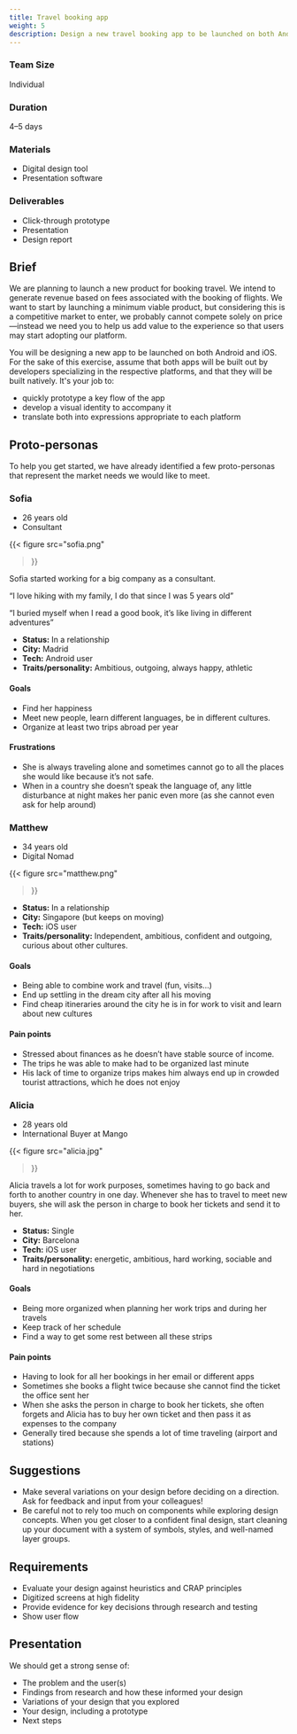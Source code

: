 ```yaml
---
title: Travel booking app
weight: 5
description: Design a new travel booking app to be launched on both Android and iOS.
---
```


<div class="row">
  <div>

  ### Team Size

  Individual

  ### Duration

  4–5 days

  </div>

  <div>

  ### Materials

  * Digital design tool
  * Presentation software

  </div>

  <div>

  ### Deliverables

  * Click-through prototype
  * Presentation
  * Design report

  </div>
</div>


## Brief

We are planning to launch a new product for booking travel. We  intend to generate revenue based on fees associated with the booking of flights. We want to start by launching a minimum viable product, but considering this is a competitive market to enter, we probably cannot compete solely on price—instead we need you to help us add value to the experience so that users may start adopting our platform.

You will be designing a new app to be launched on both Android and iOS. For the sake of this exercise, assume that both apps will be built out by developers specializing in the respective platforms, and that they will be built natively. It's your job to:

* quickly prototype a key flow of the app
* develop a visual identity to accompany it
* translate both into expressions appropriate to each platform


## Proto-personas

To help you get started, we have already identified a few proto-personas that represent the market needs we would like to meet.

<div class="personas full-bleed row">
  <div>

  ### Sofia

  - 26 years old
  - Consultant

  {{< figure
    src="sofia.png"
  >}}

  Sofia started working for a big company as a consultant.

  “I love hiking with my family, I do that since I was 5 years old”

  “I buried myself when I read a good book, it’s like living in different adventures”

  - **Status:**  In a relationship
  - **City:** Madrid
  - **Tech:** Android user
  - **Traits/personality:** Ambitious, outgoing, always happy, athletic

  #### Goals

  - Find her happiness
  - Meet new people, learn different languages, be in different cultures.
  - Organize at least two trips abroad per year

  #### Frustrations

  - She is always traveling alone and sometimes cannot go to all the places she would like because it’s not safe.
  - When in a country she doesn’t speak the language of, any little disturbance at night makes her panic even more (as she cannot even ask for help around)

  </div>
  <div>

  ### Matthew

  - 34 years old
  - Digital Nomad

  {{< figure
    src="matthew.png"
  >}}

  - **Status:** In a relationship
  - **City:** Singapore (but keeps on moving)
  - **Tech:** iOS user
  - **Traits/personality:** Independent, ambitious, confident and outgoing, curious about other cultures.

  #### Goals

  - Being able to combine work and travel (fun, visits...)
  - End up settling in the dream city after all his moving
  - Find cheap itineraries around the city he is in for work to visit and learn about new cultures

  #### Pain points

  - Stressed about finances as he doesn’t have stable source of income.
  - The trips he was able to make had to be organized last minute
  - His lack of time to organize trips makes him always end up in crowded tourist attractions, which he does not enjoy

  </div>
  <div>

  ### Alicia

  - 28 years old
  - International Buyer at Mango

  {{< figure
    src="alicia.jpg"
  >}}

  Alicia travels a lot for work purposes, sometimes having to go back and forth to another country in one day. Whenever she has to travel to meet new buyers, she will ask the person in charge to book her tickets and send it to her.

  - **Status:** Single
  - **City:** Barcelona
  - **Tech:** iOS user
  - **Traits/personality:** energetic, ambitious, hard working, sociable and hard in negotiations

  #### Goals

  - Being more organized when planning her work trips and during her travels
  - Keep track of her schedule
  - Find a way to get some rest between all these strips

  #### Pain points

  - Having to look for all her bookings in her email or different apps
  - Sometimes she books a flight twice because she cannot find the ticket the office sent her
  - When she asks the person in charge to book her tickets, she often forgets and Alicia has to buy her own ticket and then pass it as expenses to the company
  - Generally tired because she spends a lot of time traveling (airport and stations)

  </div>
</div>


## Suggestions

* Make several variations on your design before deciding on a direction. Ask for feedback and input from your colleagues!
* Be careful not to rely too much on components while exploring design concepts. When you get closer to a confident final design, start cleaning up your document with a system of symbols, styles, and well-named layer groups.


## Requirements

* Evaluate your design against heuristics and CRAP principles
* Digitized screens at high fidelity
* Provide evidence for key decisions through research and testing
* Show user flow


## Presentation

We should get a strong sense of:

* The problem and the user(s)
* Findings from research and how these informed your design
* Variations of your design that you explored
* Your design, including a prototype
* Next steps
